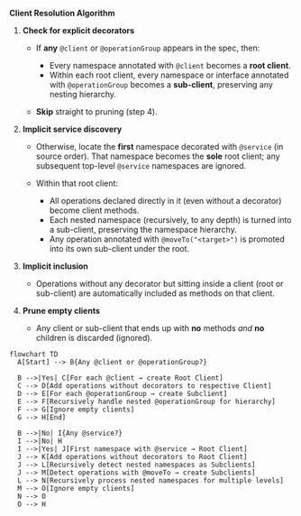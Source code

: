 **Client Resolution Algorithm**

1.  **Check for explicit decorators**

    - If **any** `@client` or `@operationGroup` appears in the spec, then:

      - Every namespace annotated with `@client` becomes a **root client**.
      - Within each root client, every namespace or interface annotated with `@operationGroup` becomes a **sub-client**, preserving any nesting hierarchy.

    - **Skip** straight to pruning (step 4).

2.  **Implicit service discovery**

    - Otherwise, locate the **first** namespace decorated with `@service` (in source order). That namespace becomes the **sole** root client; any subsequent top-level `@service` namespaces are ignored.
    - Within that root client:

      - All operations declared directly in it (even without a decorator) become client methods.
      - Each nested namespace (recursively, to any depth) is turned into a sub-client, preserving the namespace hierarchy.
      - Any operation annotated with `@moveTo("<target>")` is promoted into its own sub-client under the root.

3.  **Implicit inclusion**

    - Operations without any decorator but sitting inside a client (root or sub-client) are automatically included as methods on that client.

4.  **Prune empty clients**

    - Any client or sub-client that ends up with **no** methods _and_ **no** children is discarded (ignored).

```mermaid
flowchart TD
  A[Start] --> B{Any @client or @operationGroup?}

  B -->|Yes| C[For each @client → create Root Client]
  C --> D[Add operations without decorators to respective Client]
  D --> E[For each @operationGroup → create Subclient]
  E --> F[Recursively handle nested @operationGroup for hierarchy]
  F --> G[Ignore empty clients]
  G --> H[End]

  B -->|No| I{Any @service?}
  I -->|No| H
  I -->|Yes| J[First namespace with @service → Root Client]
  J --> K[Add operations without decorators to Root Client]
  J --> L[Recursively detect nested namespaces as Subclients]
  J --> M[Detect operations with @moveTo → create Subclients]
  L --> N[Recursively process nested namespaces for multiple levels]
  M --> O[Ignore empty clients]
  N --> O
  O --> H
```
